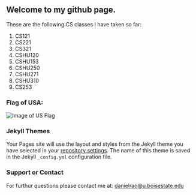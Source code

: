 ## Welcome to my github page.

These are the following CS classes I have taken so far:

1) CS121 <Br>
2) CS221 <Br>
3) CS321 <Br>
4) CSHU120 <Br>
5) CSHU153 <Br>
6) CSHU250 <Br>
7) CSHU271 <Br>
8) CSHU310 <Br>
9) CS253 <Br>

### Flag of USA:



![Image of US Flag](https://upload.wikimedia.org/wikipedia/en/a/a4/Flag_of_the_United_States.svg) 


### Jekyll Themes

Your Pages site will use the layout and styles from the Jekyll theme you have selected in your [repository settings](https://github.com/dnlrao/dnlrao.github.io/settings). The name of this theme is saved in the Jekyll `_config.yml` configuration file.

### Support or Contact

For furthur questions please contact me at: danielrao@u.boisestate.edu
